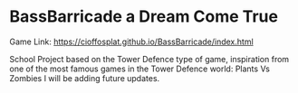 # BassBarricade a Dream Come True
Game Link: https://cioffosplat.github.io/BassBarricade/index.html

School Project based on the Tower Defence type of game, inspiration from one of the most famous games in the Tower Defence world: Plants Vs Zombies
I will be adding future updates.
